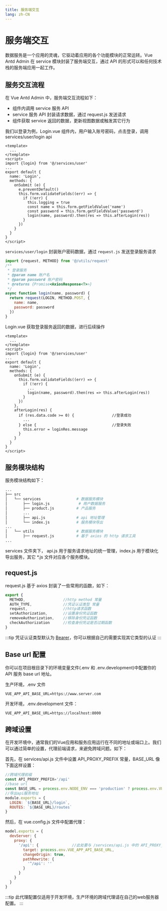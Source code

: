 ```yaml
---
title: 服务端交互
lang: zh-CN
---
```

# 服务端交互
数据服务是一个应用的灵魂，它驱动着应用的各个功能模块的正常运转。Vue Antd Admin 在 service 模块封装了服务端交互，通过 API 的形式可以和任何技术栈的服务端应用一起工作。
## 服务交互流程
在 Vue Antd Admin 中，服务端交互流程如下：
* 组件内调用 service 服务 API
* service 服务 API 封装请求数据，通过 request.js 发送请求
* 组件获取 service 返回的数据，更新视图数据或触发其它行为  

我们以登录为例，Login.vue 组件内，用户输入账号密码，点击登录，调用 services/user/login api
```vue {5,17}
<template>
  ...
</template>
<script>
import {login} from '@/services/user'
...
export default {
  name: 'Login',
  methods: {
    onSubmit (e) {
      e.preventDefault()
      this.form.validateFields((err) => {
        if (!err) {
          this.logging = true
          const name = this.form.getFieldValue('name')
          const password = this.form.getFieldValue('password')
          login(name, password).then(res => this.afterLogin(res))
        }
      })
    }
  }
}
</script>
```
`services/user/login` 封装账户密码数据，通过 `request.js` 发送登录服务请求
```js
import {request, METHOD} from '@/utils/request'
/**
 * 登录服务
 * @param name 账户名
 * @param password 账户密码
 * @returns {Promise<AxiosResponse<T>>}
 */
async function login(name, password) {
  return request(LOGIN, METHOD.POST, {
    name: name,
    password: password
  })
}
```
Login.vue 获取登录服务返回的数据，进行后续操作
```vue {14,18-23}
<template>
  ...
</template>
<script>
import {login} from '@/services/user'
...
export default {
  name: 'Login',
  methods: {
    onSubmit (e) {
      this.form.validateFields((err) => {
        if (!err) {
          ...
          login(name, password).then(res => this.afterLogin(res))
        }
      })
    },
    afterLogin(res) {
      if (res.data.code >= 0) {                 //登录成功
        ...
      } else {                                  //登录失败
        this.error = loginRes.message
      }
    }
  }
}
</script>
```
## 服务模块结构
服务模块结构如下：
```bash
...
├── src
│   └── services                # 数据服务模块
│       ├── login.js             # 用户数据服务
│       ├── product.js          # 产品服务
│       ...           
│       ├── api.js              # api 地址管理
│       └── index.js            # 服务模块导出
...
│   └── utils                   # 数据服务模块
│       ├── request.js          # 基于 axios 的 http 请求工具
...
```
services 文件夹下， api.js 用于服务请求地址的统一管理，index.js 用于模块化导出服务，其它 *.js 文件对应各个服务模块。
## request.js
request.js 基于 axios 封装了一些常用的函数，如下：  
```js
export {
  METHOD,                 //http method 常量
  AUTH_TYPE,              //凭证认证类型 常量
  request,                //http请求函数
  setAuthorization,       //设置身份凭证函数
  removeAuthorization,    //移除身份凭证函数
  checkAuthorization      //检查身份凭证是否过期函数
}
```
:::tip
凭证认证类型默认为 [Bearer](https://www.jianshu.com/p/8f7009456abc)，你可以根据自己的需要实现其它类型的认证
:::
## Base url 配置
你可以在项目根目录下的环境变量文件(.env 和 .env.development)中配置你的 API 服务 base url 地址。

生产环境，.env 文件
```properties
VUE_APP_API_BASE_URL=https://www.server.com
```
开发环境，.env.development 文件：
```properties
VUE_APP_API_BASE_URL=https://localhost:8000
```
## 跨域设置
在开发环境中，通常我们的Vue应用和服务应用运行在不同的地址或端口上。我们可以通过简单的设置，代理前端请求，来避免跨域问题。如下：  

首先，在 services/api.js 文件中设置 API_PROXY_PREFIX 常量，BASE_URL 像下面这样设置：
```js {2,4}
//跨域代理前缀
const API_PROXY_PREFIX='/api'
//base url
const BASE_URL = process.env.NODE_ENV === 'production' ? process.env.VUE_APP_API_BASE_URL : API_PROXY_PREFIX
//导出api服务地址
module.exports = {
  LOGIN: `${BASE_URL}/login`,
  ROUTES: `${BASE_URL}/routes`
}
```
然后，在 vue.config.js 文件中配置代理：
```js
model.exports = {
  devServer: {
    proxy: {
      '/api': {               //此处要与 /services/api.js 中的 API_PROXY_PREFIX 值保持一致
        target: process.env.VUE_APP_API_BASE_URL,
        changeOrigin: true,
        pathRewrite: {
          '^/api': ''
        }
      }
    }
  }
}
```
:::tip
此代理配置仅适用于开发环境，生产环境的跨域代理请在自己的web服务器配置。
:::
